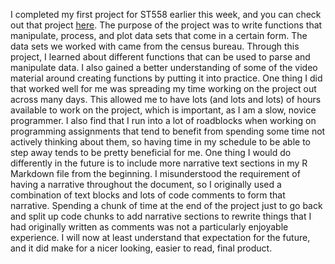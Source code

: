 I completed my first project for ST558 earlier this week, and you can check out that project [here](ST558-Project-1.html). The purpose of the project was to write functions that manipulate, process, and plot data sets that come in a certain form. The data sets we worked with came from the census bureau. Through this project, I learned about different functions that can be used to parse and manipulate data. I also gained a better understanding of some of the video material around creating functions by putting it into practice.  One thing I did that worked well for me was spreading my time working on the project out across many days. This allowed me to have lots (and lots and lots) of hours available to work on the  project, which is important, as I am a slow, novice programmer. I also find that I run into a lot of roadblocks when working on programming assignments that tend to benefit from spending some time not actively thinking about them, so having time in my schedule to be able to step away tends to be pretty beneficial for me. One thing I would do differently in the future is to include more narrative text sections in my R Markdown file from the beginning. I misunderstood the requirement of having a narrative throughout the document, so I originally used a combination of text blocks and lots of code comments to form that narrative. Spending a chunk of time at the end of the project just to go back and split up code chunks to add narrative sections to rewrite things that I had originally written as comments was not a particularly enjoyable experience. I will now at least understand that expectation for the future, and it did make for a nicer looking, easier to read, final product.
